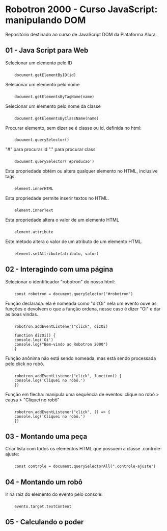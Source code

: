 # Robotron 2000 - Curso JavaScript: manipulando DOM
Repositório destinado ao curso de JavaScript DOM da Plataforma Alura.

## 01 - Java Script para Web

Selecionar um elemento pelo ID
###
        document.getElementByID(id)

Selecionar um elemento pelo nome
###
        document.getElementsByTagName(name) 

Selecionar um elemento pelo nome da classe
###
        document.getElementsByClassName(name)

Procurar elemento, sem dizer se é classe ou id, definida no html:

###
        document.querySelector()

"#" para procurar id
"." para procurar class

###
        document.querySelector('#producao')

Esta propriedade obtém ou altera qualquer elemento no HTML, inclusive tags.
###
        element.innerHTML 
Esta propriedade permite inserir textos no HTML.
###
        element.innerText
Esta propriedade altera o valor de um elemento HTML
###
        element.attribute 

Este método altera o valor de um atributo de um elemento HTML.
###
        element.setAttribute(atributo, valor)

## 02 - Interagindo com uma página

Selecionar o identificador "robotron" do nosso html:
###
        const robotron = document.querySelector("#robotron")

Função declarada: ela é nomeada como "dizOi" nela um evento ouve as funções e devolvem o que a função ordena, nesse caso é dizer "Oi" e dar as boas vindas.
###
        robotron.addEventListener("click", dizOi)

        function dizOi() {
        console.log('Oi')
        console.log("Bem-vindo ao Robotron 2000")
        }
Função anônima não está sendo nomeada, mas está sendo processada pelo click no robô.
###
        robotron.addEventListener("click", function() {
        console.log('Cliquei no robô.')
        })
Função em flecha: manipula uma sequência de eventos: clique no robô > causa > "Cliquei no robô"
###
        robotron.addEventListener("click", () => {
        console.log('Cliquei no robô.')
        })

## 03 - Montando uma peça

Criar lista com todos os elementos HTML que possuem a classe .controle-ajuste:
###
        const controle = document.querySelectorAll(".controle-ajuste")

## 04 - Montando um robô

Ir na raiz do elemento do evento pelo console:
###
        evento.target.textContent

## 05 - Calculando o poder
